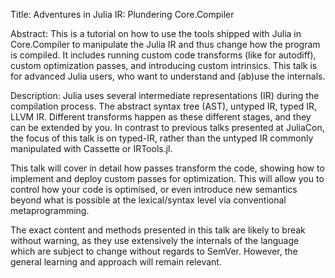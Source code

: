 

Title: Adventures in Julia IR: Plundering Core.Compiler


Abstract:
This is a tutorial on how to use the tools shipped with Julia in Core.Compiler to manipulate the Julia IR and thus change how the program is compiled.
It includes running custom code transforms (like for autodiff), custom optimization passes, and introducing custom intrinsics.
This talk is for advanced Julia users, who want to understand and (ab)use the internals.


Description:
Julia uses several intermediate representations (IR) during the compilation process.
The abstract syntax tree (AST), untyped IR, typed IR, LLVM IR.
Different transforms happen as these different stages, and they can be extended by you.
In contrast to previous talks presented at JuliaCon, the focus of this talk is on typed-IR, rather than the untyped IR commonly manipulated with Cassette or IRTools.jl.

This talk will cover in detail how passes transform the code, showing how to implement and deploy custom passes for optimization.
This will allow you to control how your code is optimised, or even introduce new semantics beyond what is possible at the lexical/syntax level via conventional metaprogramming.

The exact content and methods presented in this talk are likely to break without warning, as they use extensively the internals of the language which are subject to change without regards to SemVer.
However, the general learning and approach will remain relevant.

